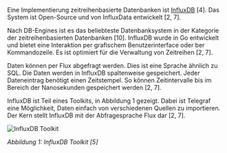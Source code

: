 Eine Implementierung zeitreihenbasierte Datenbanken ist [InfluxDB](https://www.influxdata.com/products/influxdb/) [4].
Das System ist Open-Source und von InfluxData entwickelt [2, 7].

Nach DB-Engines ist es das beliebteste Datenbanksystem in der Kategorie der zeitreihenbasierten Datenbanken [10].
InfluxDB wurde in Go entwickelt und bietet eine Interaktion per grafischem Benutzerinterface oder ber Kommandozeile.
Es ist optimiert für die Verwaltung von Zeitreihen [2, 7].

Daten können per Flux abgefragt werden.
Dies ist eine Sprache ähnlich zu SQL.
Die Daten werden in InfluxDB spaltenweise gespeichert.
Jeder Dateneintrag benötigt einen Zeitstempel.
So können Zeitintervalle bis im Bereich der Nanosekunden gespeichert werden [2, 7].

InfluxDB ist Teil eines Toolkits, in Abbildung 1 gezeigt.
Dabei ist Telegraf eine Möglichkeit, Daten einfach von verschiedenen Quellen zu importieren.
Der Kern stellt InfluxDB mit der Abfragesprache Flux dar [2, 7].

![InfluxDB Toolkit](https://www.influxdata.com/wp-content/uploads/APM-Diagram-2.png)

_Abbildung 1: InfluxDB Toolkit [5]_
